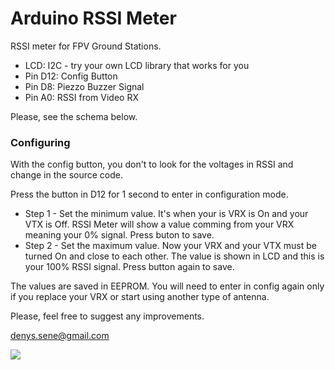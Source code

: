 # Arduino RSSI Meter

RSSI meter for FPV Ground Stations.

* LCD: I2C - try your own LCD library that works for you
* Pin D12: Config Button
* Pin D8: Piezzo Buzzer Signal
* Pin A0: RSSI from Video RX

Please, see the schema below.

<h3>Configuring</h3>

With the config button, you don't to look for the voltages in RSSI and change in the source code.

Press the button in D12 for 1 second to enter in configuration mode.
- Step 1 - Set the minimum value. It's when your is VRX is On and your VTX is Off. RSSI Meter will show a value comming from your VRX meaning your 0% signal. Press buton to save.
- Step 2 - Set the maximum value. Now your VRX and your VTX must be turned On and close to each other. The value is shown in LCD and this is your 100% RSSI signal. Press button again to save.

The values are saved in EEPROM. You will need to enter in config again only if you replace your VRX or start using another type of antenna.

Please, feel free to suggest any improvements.

denys.sene@gmail.com
<p>
<img src="ArduinoRSSIMeter_bb.png">
</p>
